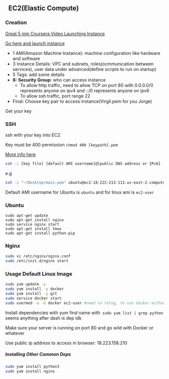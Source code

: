 ##   EC2(Elastic Compute)

### Creation

[Great 5 min Coursera Video Launching Instance](https://www.coursera.org/learn/aws-fundamentals-going-cloud-native/lecture/Bk9bp/creating-a-web-server-using-amazon-ec2)

[Go here and launch instance](https://us-east-2.console.aws.amazon.com/ec2/v2/home?region=us-east-2#Instances:sort=dnsName)

- 1 AMI(Amazon Machine Instance): machine configuration like hardware and software
- 3 Instance Details: VPC and subnets, roles(ocmmunication between services), user data under advanced(define scripts to run on startup)
- 5 Tags: add some details 
- **6: Security Group**: who can access instance
  - To allow http traffic, need to allow TCP on port 80 with 0.0.0.0/0 represents anyone on ipv4 and ::/0 represents anyone on ipv6
  - To allow ssh traffic, port range 22
- Final: Choose key pair to access instance(Virgil.pem for you Jorge)

Get your key

### SSH

ssh with your key into EC2 

Key must be 400 permission `chmod 400 [keypath].pem`

[More info here](https://docs.aws.amazon.com/AWSEC2/latest/UserGuide/AccessingInstancesLinux.html)

```bash
ssh -i [key file] [default AMI username]@[public DNS address or IPv6]
```

e.g

```bash
ssh -i "~/Desktop/main.pem" ubuntu@ec2-18-222-213-113.us-east-2.compute.amazonaws.com
```

Default AMI username for Ubuntu is `ubuntu` and for linux ami is `ec2-user`

### Ubuntu

```
sudo apt-get update
sudo apt-get install nginx
sudo service nginx start
sudo apt-get install tmux
sudo apt-get install python-pip
```

### Nginx

```bash
sudo vi /etc/nginx/nginx.conf
sudo /etc/init.d/nginx start
```

### Usage Default Linux Image

```bash
sudo yum update -y
sudo yum install -y docker
sudo yum install -y git
sudo service docker start
sudo usermod -a -G docker ec2-user #need to relog, to use docker without sudo
```

Install dependencies with yum find name with` sudo yum list | grep python` seems anything after dash is dep idk

Make sure your server is running on port 80 and go wild with Docker or whatever

Use public ip address to access in browser: 18.223.158.210

##### Installing Other Common Deps

```bash
sudo yum install python3
sudo yum install nginx
```
